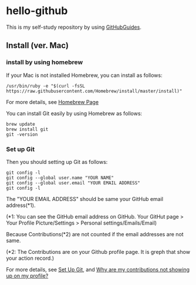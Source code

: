 # hello-github

This is my self-study repository by using [GitHubGuides](https://guides.github.com/).

## Install (ver. Mac)

### install by using homebrew

If your Mac is not installed Homebrew, you can install as follows:

```
/usr/bin/ruby -e "$(curl -fsSL https://raw.githubusercontent.com/Homebrew/install/master/install)"
```
For more details, see [Homebrew Page](http://brew.sh/index.html)


You can install Git easily by using Homebrew as follows:

```
brew update
brew install git
git -version
```

### Set up Git

Then you should setting up Git as follows:

```
git config -l
git config --global user.name "YOUR NAME"
git config --global user.email "YOUR EMAIL ADDRESS"
git config -l
```

The "YOUR EMAIL ADDRESS" should be same your GitHub email address(*1).

(*1: You can see the GitHub email address on GitHub. Your GitHut page > Your Profile Picture/Settings > Personal settings/Emails/Email)

Because Contributions(*2) are not counted if the email addresses are not same. 

(*2: The Contributions are on your Github profile page. It is greph that show your action record.)

For more details, see [Set Up Git](https://help.github.com/articles/set-up-git/), and [Why are my contributions not showing up on my profile?](https://help.github.com/articles/why-are-my-contributions-not-showing-up-on-my-profile/)


